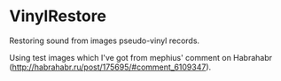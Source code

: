 VinylRestore
============

Restoring sound from images pseudo-vinyl records.

Using test images which I've got from mephius' comment on Habrahabr 
(http://habrahabr.ru/post/175695/#comment_6109347).
